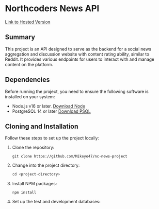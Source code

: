 # Northcoders News API

[Link to Hosted Version](https://nc-news-project-cyk6.onrender.com/api)

## Summary

This project is an API designed to serve as the backend for a social news aggregation and discussion website with content rating ability, similar to Reddit. It provides various endpoints for users to interact with and manage content on the platform.

## Dependencies

Before running the project, you need to ensure the following software is installed on your system:

- Node.js v16 or later. [Download Node](https://nodejs.org/)
- PostgreSQL 14 or later [Download PSQL](https://www.postgresql.org/download/)

## Cloning and Installation

Follow these steps to set up the project locally:

1. Clone the repository:
    ```
    git clone https://github.com/Mikeyo47/nc-news-project
    ```

2. Change into the project directory:
    ```s
    cd <project-directory>
    ```

3. Install NPM packages:
    ```
    npm install
    ```

4. Set up the test and development databases:
    ```
    npm run setup-dbs
    ```

5. Create two `.env` files in the root of the project:  
    a. `.env.development` and add PGDATABASE=nc_news into it.  
    b. `.env.test` and add PGDATABASE=nc_news_test into it.

    Ensure that these .env files are gitignored so that sensitive information is not exposed in your repository.  
    An example .env-example file has been included as a reference.

6. Seed the development database:
    ```
    npm run seed
    ```

7. Run all tests for the project:
    ```
    npm test
    ```

## Background

This project has been created as part of the Northcoders bootcamp using Node.js, Express.js, and PostgreSQL, following the MVC design patterns and TDD. 

Please make sure to follow the installation instructions and have the necessary dependencies before running the project locally. If you encounter any issues or have questions, feel free to reach out or send a pull request.

### Live version hosting

See available endpoints hosted [here](https://nc-news-project-cyk6.onrender.com/api)

Database hosted on [ElephantSQL](https://www.elephantsql.com/)  
API hosted on [Render](https://render.com/)

Please be patient when loading for first time, as hosting is done on free tiers.